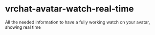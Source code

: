 # vrchat-avatar-watch-real-time
All the needed information to have a fully working watch on your avatar, showing real time
